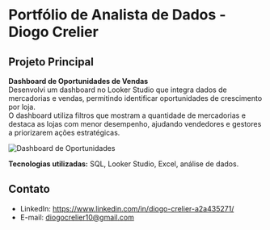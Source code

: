 # Portfólio de Analista de Dados - Diogo Crelier

## Projeto Principal

**Dashboard de Oportunidades de Vendas**  
Desenvolvi um dashboard no Looker Studio que integra dados de mercadorias e vendas, permitindo identificar oportunidades de crescimento por loja.  
O dashboard utiliza filtros que mostram a quantidade de mercadorias e destaca as lojas com menor desempenho, ajudando vendedores e gestores a priorizarem ações estratégicas.  

![Dashboard de Oportunidades](images/dashboard.png)

**Tecnologias utilizadas:** SQL, Looker Studio, Excel, análise de dados.

## Contato
- LinkedIn: https://www.linkedin.com/in/diogo-crelier-a2a435271/
- E-mail: diogocrelier10@gmail.com

